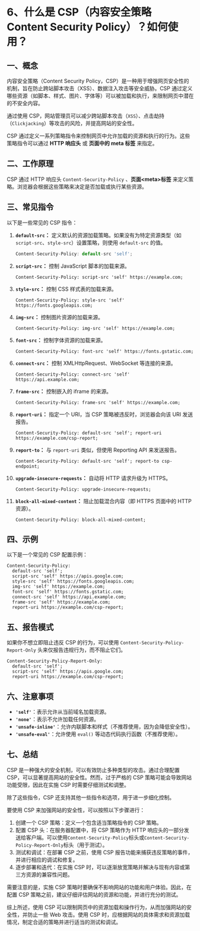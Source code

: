 # 6、什么是 CSP（内容安全策略 Content Security Policy）？如何使用？

## 一、概念

内容安全策略（Content Security Policy，CSP）是一种用于增强网页安全性的机制，旨在防止跨站脚本攻击（XSS）、数据注入攻击等安全威胁。CSP 通过定义哪些资源（如脚本、样式、图片、字体等）可以被加载和执行，来限制网页中潜在的不安全内容。

通过使用 CSP，网站管理员可以减少跨站脚本攻击（`XSS`）、点击劫持（`Clickjacking`）等攻击的风险，并提高网站的安全性。

CSP 通过定义一系列策略指令来控制网页中允许加载的资源和执行的行为。这些策略指令可以通过 **HTTP 响应头** 或 **页面中的 meta 标签** 来指定。

## 二、工作原理

CSP 通过 HTTP 响应头 `Content-Security-Policy` 、**页面\<meta\>标签** 来定义策略。浏览器会根据这些策略来决定是否加载或执行某些资源。

## 三、常见指令

以下是一些常见的 CSP 指令：

1. **`default-src`：** 定义默认的资源加载策略。如果没有为特定资源类型（如 `script-src`、`style-src`）设置策略，则使用 `default-src` 的值。

   ```js
   Content-Security-Policy: default-src 'self';
   ```

2. **`script-src`：** 控制 JavaScript 脚本的加载来源。

   ```http
   Content-Security-Policy: script-src 'self' https://example.com;
   ```

3. **`style-src`：** 控制 CSS 样式表的加载来源。

   ```http
   Content-Security-Policy: style-src 'self' https://fonts.googleapis.com;
   ```

4. **`img-src`：** 控制图片资源的加载来源。

   ```http
   Content-Security-Policy: img-src 'self' https://example.com;
   ```

5. **`font-src`：** 控制字体资源的加载来源。

   ```http
   Content-Security-Policy: font-src 'self' https://fonts.gstatic.com;
   ```

6. **`connect-src`：** 控制 XMLHttpRequest、WebSocket 等连接的来源。

   ```http
   Content-Security-Policy: connect-src 'self' https://api.example.com;
   ```

7. **`frame-src`：** 控制嵌入的 iframe 的来源。

   ```http
   Content-Security-Policy: frame-src 'self' https://example.com;
   ```

8. **`report-uri`：** 指定一个 URI，当 CSP 策略被违反时，浏览器会向该 URI 发送报告。

   ```http
   Content-Security-Policy: default-src 'self'; report-uri https://example.com/csp-report;
   ```

9. **`report-to`：** 与 `report-uri` 类似，但使用 Reporting API 来发送报告。

   ```http
   Content-Security-Policy: default-src 'self'; report-to csp-endpoint;
   ```

10. **`upgrade-insecure-requests`：** 自动将 HTTP 请求升级为 HTTPS。

    ```http
    Content-Security-Policy: upgrade-insecure-requests;
    ```

11. **`block-all-mixed-content`：** 阻止加载混合内容（即 HTTPS 页面中的 HTTP 资源）。

    ```http
    Content-Security-Policy: block-all-mixed-content;
    ```

## 四、示例

以下是一个常见的 CSP 配置示例：

```http
Content-Security-Policy:
  default-src 'self';
  script-src 'self' https://apis.google.com;
  style-src 'self' https://fonts.googleapis.com;
  img-src 'self' https://example.com;
  font-src 'self' https://fonts.gstatic.com;
  connect-src 'self' https://api.example.com;
  frame-src 'self' https://example.com;
  report-uri https://example.com/csp-report;
```

## 五、报告模式

如果你不想立即阻止违反 CSP 的行为，可以使用 `Content-Security-Policy-Report-Only` 头来仅报告违规行为，而不阻止它们。

```http
Content-Security-Policy-Report-Only:
  default-src 'self';
  script-src 'self' https://apis.google.com;
  report-uri https://example.com/csp-report;
```

## 六、注意事项

- **`'self'`**：表示允许从当前域名加载资源。
- **`'none'`**：表示不允许加载任何资源。
- **`'unsafe-inline'`**：允许内联脚本和样式（不推荐使用，因为会降低安全性）。
- **`'unsafe-eval'`**：允许使用 `eval()` 等动态代码执行函数（不推荐使用）。

## 七、总结

CSP 是一种强大的安全机制，可以有效防止多种类型的攻击。通过合理配置 CSP，可以显著提高网站的安全性。然而，过于严格的 CSP 策略可能会导致网站功能受限，因此在实施 CSP 时需要仔细测试和调整。

除了这些指令，CSP 还支持其他一些指令和选项，用于进一步细化控制。

要使用 CSP 来加强网站的安全性，可以按照以下步骤进行：

1. 创建一个 CSP 策略：定义一个包含适当策略指令的 CSP 策略。
2. 配置 CSP 头：在服务器配置中，将 CSP 策略作为 HTTP 响应头的一部分发送给客户端。可以使用`Content-Security-Policy`标头或`Content-Security-Policy-Report-Only`标头（用于测试）。
3. 测试和调试：在部署 CSP 之前，使用 CSP 报告功能来捕获违反策略的事件，并进行相应的调试和修复。
4. 逐步部署和迭代：在实施 CSP 时，可以逐渐放宽策略并解决与现有内容或第三方资源的兼容性问题。

需要注意的是，实施 CSP 策略时要确保不影响网站的功能和用户体验。因此，在配置 CSP 策略之前，建议仔细评估网站的资源和功能，并进行充分的测试。

综上所述，使用 CSP 可以限制网页中的资源加载和操作行为，从而加强网站的安全性，并防止一些 Web 攻击。使用 CSP 时，应根据网站的具体需求和资源加载情况，制定合适的策略并进行适当的测试和调试。

